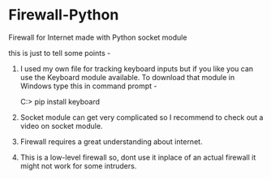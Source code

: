 # Firewall-Python
Firewall for Internet made with Python socket module

this is just to tell some points -
1. I used my own file for tracking keyboard inputs but if you like you can use the Keyboard module available. To download that module in Windows type this in command prompt -

   C:> pip install keyboard

2. Socket module can get very complicated so I recommend to check out a video on socket module.
3. Firewall requires a great understanding about internet.
4. This is a low-level firewall so, dont use it inplace of an actual firewall it might not work for some intruders.
